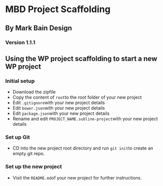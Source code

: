# MBD Project Scaffolding

## By Mark Bain Design

### Version 1.1.1

## Using the WP project scaffolding to start a new WP project ##

### Initial setup

- Download the zipfile
- Copy the content of `root`to the root folder of your new project
- Edit `.gitignore`with your new project details
- Edit `bower.json`with your new project details
- Edit `package.json`with your new project details
- Rename and edit `PROJECT_NAME.subline-project`with your new project details

### Set up Git

- CD into the new project root directory and run `git init`to create an empty git repo.

### Set up the new project

- Visit the `README.md`of your new project for further instructions.